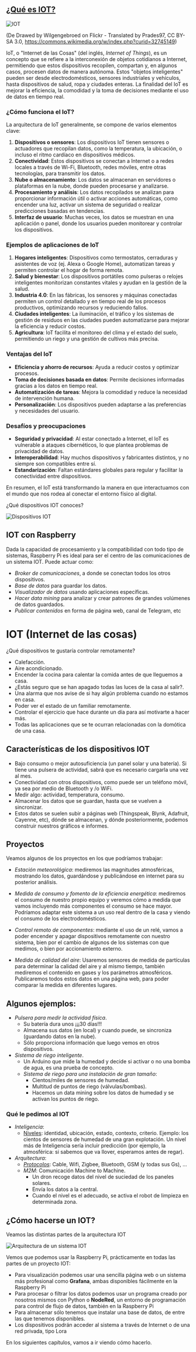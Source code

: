 ## [¿Qué es IOT?](https://es.wikipedia.org/wiki/Internet_de_las_cosas)

![IOT](https://upload.wikimedia.org/wikipedia/commons/f/f2/Internet_de_las_Cosas.jpg)

(De Drawed by Wilgengebroed on Flickr - Translated by Prades97, CC BY-SA 3.0, https://commons.wikimedia.org/w/index.php?curid=32745149)

IoT, o "Internet de las Cosas" (del inglés, *Internet of Things*), es un concepto que se refiere a la interconexión de objetos cotidianos a Internet, permitiendo que estos dispositivos recopilen, compartan y, en algunos casos, procesen datos de manera autónoma. Estos "objetos inteligentes" pueden ser desde electrodomésticos, sensores industriales y vehículos, hasta dispositivos de salud, ropa y ciudades enteras. La finalidad del IoT es mejorar la eficiencia, la comodidad y la toma de decisiones mediante el uso de datos en tiempo real.

### ¿Cómo funciona el IoT?

La arquitectura de IoT generalmente, se compone de varios elementos clave:
1. **Dispositivos o sensores**: Los dispositivos IoT tienen sensores o actuadores que recopilan datos, como la temperatura, la ubicación, o incluso el ritmo cardíaco en dispositivos médicos.
2. **Conectividad**: Estos dispositivos se conectan a Internet o a redes locales a través de Wi-Fi, Bluetooth, redes móviles, entre otras tecnologías, para transmitir los datos.
3. **Nube o almacenamiento**: Los datos se almacenan en servidores o plataformas en la nube, donde pueden procesarse y analizarse.
4. **Procesamiento y análisis**: Los datos recopilados se analizan para proporcionar información útil o activar acciones automáticas, como encender una luz, activar un sistema de seguridad o realizar predicciones basadas en tendencias.
5. **Interfaz de usuario**: Muchas veces, los datos se muestran en una aplicación o panel, donde los usuarios pueden monitorear y controlar los dispositivos.

### Ejemplos de aplicaciones de IoT

1. **Hogares inteligentes**: Dispositivos como termostatos, cerraduras y asistentes de voz (ej. Alexa o Google Home), automatizan tareas y permiten controlar el hogar de forma remota.
2. **Salud y bienestar**: Los dispositivos portátiles como pulseras o relojes inteligentes monitorizan constantes vitales y ayudan en la gestión de la salud.
3. **Industria 4.0**: En las fábricas, los sensores y máquinas conectadas permiten un control detallado y en tiempo real de los procesos productivos, optimizando recursos y reduciendo fallos.
4. **Ciudades inteligentes**: La iluminación, el tráfico y los sistemas de gestión de residuos en las ciudades pueden automatizarse para mejorar la eficiencia y reducir costos.
5. **Agricultura**: IoT facilita el monitoreo del clima y el estado del suelo, permitiendo un riego y una gestión de cultivos más precisa.

### Ventajas del IoT

- **Eficiencia y ahorro de recursos**: Ayuda a reducir costos y optimizar procesos.
- **Toma de decisiones basada en datos**: Permite decisiones informadas gracias a los datos en tiempo real.
- **Automatización de tareas**: Mejora la comodidad y reduce la necesidad de intervención humana.
- **Personalización**: Los dispositivos pueden adaptarse a las preferencias y necesidades del usuario.

### Desafíos y preocupaciones

- **Seguridad y privacidad**: Al estar conectado a Internet, el IoT es vulnerable a ataques cibernéticos, lo que plantea problemas de privacidad de datos.
- **Interoperabilidad**: Hay muchos dispositivos y fabricantes distintos, y no siempre son compatibles entre sí.
- **Estandarización**: Faltan estándares globales para regular y facilitar la conectividad entre dispositivos.

En resumen, el IoT está transformando la manera en que interactuamos con el mundo que nos rodea al conectar el entorno físico al digital.

¿Qué dispositivos IOT conoces?

![Dispositivos IOT](./images/IOTs.png)

## IOT con Raspberry

Dada la capacidad de procesamiento y la compatibilidad con todo tipo de sistemas, Raspberry Pi es ideal para ser el centro de las comunicaciones de un sistema IOT. Puede actuar como:

* _Broker de comunicaciones_, a donde se conectan todos los otros dispositivos.
* _Base de datos_ para guardar los datos.
* _Visualizador de datos_ usando aplicaciones específicas.
* _Hacer  data mining_ para analizar y crear patrones de grandes volúmenes de datos guardados.
* _Publicar contenidos_ en forma de página web, canal de Telegram, etc

# IOT (Internet de las cosas)

¿Qué dispositivos te gustaría controlar remotamente?

* Calefacción.
* Aire acondicionado.
* Encender la cocina para calentar la comida antes de que lleguemos a casa.
* ¿Estás seguro que se han apagado todas las luces de la casa al salir?.
* Una alarma que nos avise de si hay algún problema cuando no estamos en casa.
* Poder ver el estado de un familiar remotamente.
* Controlar el ejercicio que hace durante un día para así motivarte a hacer más.
* Todas las aplicaciones que se te ocurran relacionadas con la domótica de una casa.

## Características de los dispositivos IOT

* Bajo consumo o mejor autosuficiencia (un panel solar y una batería). Si tiene una pulsera de actividad, sabrá que es necesario cargarla una vez al mes.
* Conectividad con otros dispositivos, como puede ser un teléfono móvil, ya sea por medio de Bluetooth y /o WiFi.
* Medir algo: actividad, temperatura, consumo.
* Almacenar los datos que se guardan, hasta que se vuelven a sincronizar.
* Estos datos se suelen subir a páginas web (Thingspeak, Blynk, Adafruit, Cayenne, etc), dónde se almacenan, y dónde posteriormente, podemos construir nuestros gráficos e informes.

## Proyectos

Veamos algunos de los proyectos en los que podríamos trabajar:

* _Estación meteorológica_: mediremos las magnitudes atmosféricas, mostrando los datos, guardándose y publicándose en internet para su posterior análisis.

* _Medida de consumo y fomento de la eficiencia energética_: mediremos el consumo de nuestro propio equipo y veremos cómo a medida que vamos incluyendo más componentes el consumo se hace mayor. Podríamos adaptar este sistema a un uso real dentro de la casa y viendo el consumo de los electrodomésticos.

* _Control remoto de componentes_: mediante el uso de un relé, vamos a poder encender y apagar dispositivos remotamente con nuestro sistema, bien por el cambio de algunos de los sistemas con que medimos, o bien por accionamiento externo.

* _Medida de calidad del aire_: Usaremos sensores de medida de partículas para determinar la calidad del aire y al mismo tiempo, también mediremos el contenido en gases y los parámetros atmosféricos. Publicaremos todos estos datos en una página web, para poder comparar la medida en diferentes lugares.

## Algunos ejemplos:

* _Pulsera para medir la actividad física_.
  * Su batería dura unos ¡¡¡30 días!!!
  * Almacena sus datos (en local) y cuando puede, se sincroniza (guardando datos en la nube).
  * Sólo proporciona información que luego vemos en otros dispositivos.
* _Sistema de riego inteligente_.
  * Un Arduino que mide la humedad y decide si activar o no una bomba de agua, es una prueba de concepto.
  * _Sistema de riego para una instalación de gran tamaño_:
    * Cientos/miles de sensores de humedad.
    * Multitud de puntos de riego (válvulas/bombas).
    * Hacemos un data mining sobre los datos de humedad y se activan los puntos de riego.

### Qué le pedimos al IOT

* _Inteligencia_:
    * [Niveles](http://www.domodesk.com/a-fondo-que-es-el-internet-de-las-cosas): identidad, ubicación, estado, contexto, criterio. Ejemplo: los cientos de sensores de humedad de una gran explotación. Un nivel más de Inteligencia sería incluir predicción (por ejemplo, la atmosférica: si sabemos que va llover, esperamos antes de regar).
* _Arquitectura_:
  * [_Protocolos_](http://www.domodesk.com/a-fondo-que-es-el-internet-de-las-cosas): Cable, Wifi, Zigbee, Bluetooth, GSM (y todas sus Gs), ...
  * _M2M_: Comunicación Machine to Machine.
    * Un dron recoge datos del nivel de suciedad de los paneles solares.
    * Envía los datos  a la central.
    * Cuando el nivel es el adecuado, se activa el robot de limpieza en determinada zona.


## ¿Cómo hacerse un IOT?

Veamos las distintas partes de la arquitectura IOT

![Arquitectura de un sistema IOT](./images/arquitectura_IOT.png)

Vemos que podemos usar la Raspberry Pi, prácticamente en todas las  partes de un proyecto IOT:

* Para visualización podemos usar una sencilla página web o un sistema más profesional como **Grafana**, ambas disponibles fácilmente en la Raspberry Pi
* Para procesar o filtrar los datos podemos usar un programa creado por nosotros mismos con Python o **NodeRed**, un entorno de programación para control de flujo de datos, también en la Raspberry Pi
* Para almacenar sólo tenemos que instalar una base de datos, de entre las que tenemos disponibles.
* Los dispositivos podrán acceder al sistema a través de Internet o de una red privada, tipo Lora

En los siguientes capítulos, vamos a ir viendo cómo hacerlo.

